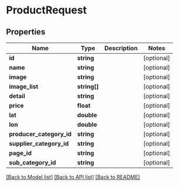 # ProductRequest

## Properties
Name | Type | Description | Notes
------------ | ------------- | ------------- | -------------
**id** | **string** |  | [optional] 
**name** | **string** |  | [optional] 
**image** | **string** |  | [optional] 
**image_list** | **string[]** |  | [optional] 
**detail** | **string** |  | [optional] 
**price** | **float** |  | [optional] 
**lat** | **double** |  | [optional] 
**lon** | **double** |  | [optional] 
**producer_category_id** | **string** |  | [optional] 
**supplier_category_id** | **string** |  | [optional] 
**page_id** | **string** |  | [optional] 
**sub_category_id** | **string** |  | [optional] 

[[Back to Model list]](../README.md#documentation-for-models) [[Back to API list]](../README.md#documentation-for-api-endpoints) [[Back to README]](../README.md)


